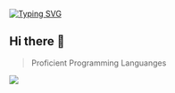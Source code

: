 <a href="https://git.io/typing-svg"><img src="https://readme-typing-svg.demolab.com?font=Fira+Code&duration=6000&pause=1000&color=00C822&width=435&lines=Welcome!+I+am+Dominick+*" alt="Typing SVG" /></a>

## Hi there 👋

>Proficient Programming Languanges

![](https://img.shields.io/badge/Code-React-informational?style=flat&logo=react&color=61DAFB)

